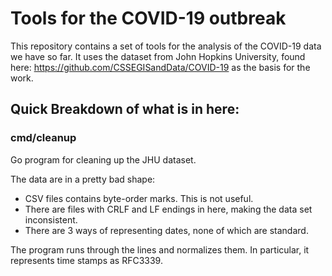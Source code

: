 # Tools for the COVID-19 outbreak

This repository contains a set of tools for the analysis of the COVID-19 data we have so far. It uses the dataset from John Hopkins University, found here: https://github.com/CSSEGISandData/COVID-19 as the basis for the work.

## Quick Breakdown of what is in here:

### cmd/cleanup

Go program for cleaning up the JHU dataset.

The data are in a pretty bad shape:

* CSV files contains byte-order marks. This is not useful.
* There are files with CRLF and LF endings in here, making the data set inconsistent.
* There are 3 ways of representing dates, none of which are standard.

The program runs through the lines and normalizes them. In particular, it represents time stamps as RFC3339.



